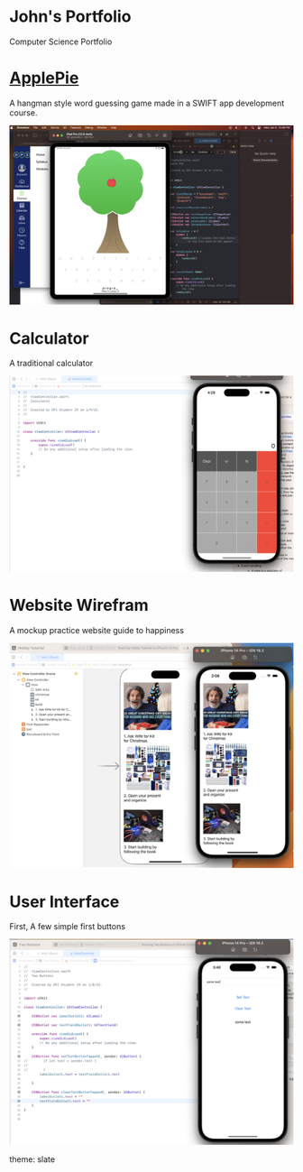 # John's Portfolio
Computer Science Portfolio


# [ApplePie](https://github.com/JohnLc12-9/ApplePie)

A hangman style word guessing game made in a SWIFT app development course.

![](https://github.com/JohnLc12-9/Portfolio/blob/main/images/Screenshot%202023-01-09%20at%2010.08.09%20PM.png)

# Calculator

A traditional calculator

![](https://github.com/JohnLc12-9/Portfolio/blob/main/images/Screenshot%202023-01-09%20at%204.29.45%20PM.png)

# Website Wirefram

A mockup practice website guide to happiness

![](https://github.com/JohnLc12-9/Portfolio/blob/main/images/Screenshot%202023-01-08%20at%202.08.08%20PM.png)

# User Interface

First, A few simple first buttons

![](https://github.com/JohnLc12-9/Portfolio/blob/main/images/Screenshot%202023-01-08%20at%203.41.19%20PM.png)

theme: slate

